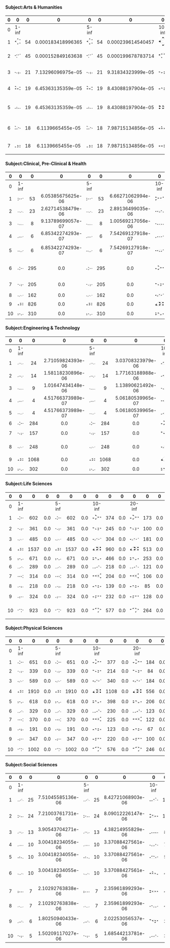 #### Subject:Arts & Humanities
|0|0|0|0|0|0|0|0|0|0|0|0|0|0|0|0|0|0|0|0|0|0|0|0|0|
|:--------:|:--------:|:--------:|:--------:|:--------:|:--------:|:--------:|:--------:|:--------:|:--------:|:--------:|:--------:|:--------:|:--------:|:--------:|:--------:|:--------:|:--------:|:--------:|:--------:|:--------:|:--------:|:--------:|:--------:|:--------:|
|0|1-inf|||5-inf|||10-inf|||20-inf|||50-inf|||100-inf|||500-inf|||1000-inf|||
|1|![subcascade](subcascade/fig/subcas_66.jpg)|54|0.000183418996365|![subcascade](subcascade/fig/subcas_66.jpg)|54|0.000239614540457|![subcascade](subcascade/fig/subcas_66.jpg)|32|0.000238520208811|![subcascade](subcascade/fig/subcas_66.jpg)|13|0.000205180530257|![subcascade](subcascade/fig/subcas_215.jpg)|1|0.0|![subcascade](subcascade/fig/subcas_215.jpg)|1|0.0|![subcascade](subcascade/fig/subcas_24.jpg)|1|0.0|![subcascade](subcascade/fig/subcas_50.jpg)|1|0.0|
|2|![subcascade](subcascade/fig/subcas_81.jpg)|45|0.000152849163638|![subcascade](subcascade/fig/subcas_81.jpg)|45|0.000199678783714|![subcascade](subcascade/fig/subcas_81.jpg)|21|0.000156528887032|![subcascade](subcascade/fig/subcas_81.jpg)|7|0.000110481823984|![subcascade](subcascade/fig/subcas_210.jpg)|1|0.0|![subcascade](subcascade/fig/subcas_210.jpg)|1|0.0|![subcascade](subcascade/fig/subcas_10.jpg)|2|0.0|![subcascade](subcascade/fig/subcas_0.jpg)|4|0.0|
|3|![subcascade](subcascade/fig/subcas_109.jpg)|21|7.13296096975e-05|![subcascade](subcascade/fig/subcas_109.jpg)|21|9.31834323999e-05|![subcascade](subcascade/fig/subcas_109.jpg)|13|9.68988348293e-05|![subcascade](subcascade/fig/subcas_31.jpg)|7|0.000110481823984|![subcascade](subcascade/fig/subcas_218.jpg)|2|0.0|![subcascade](subcascade/fig/subcas_132.jpg)|1|0.0|![subcascade](subcascade/fig/subcas_39.jpg)|1|0.0|![subcascade](subcascade/fig/subcas_3.jpg)|2|0.0|
|4|![subcascade](subcascade/fig/subcas_114.jpg)|19|6.45363135359e-05|![subcascade](subcascade/fig/subcas_114.jpg)|19|8.43088197904e-05|![subcascade](subcascade/fig/subcas_31.jpg)|13|9.68988348293e-05|![subcascade](subcascade/fig/subcas_79.jpg)|7|0.000110481823984|![subcascade](subcascade/fig/subcas_132.jpg)|2|0.0|![subcascade](subcascade/fig/subcas_24.jpg)|8|0.0|![subcascade](subcascade/fig/subcas_20.jpg)|1|0.0|![subcascade](subcascade/fig/subcas_2.jpg)|2|0.0|
|5|![subcascade](subcascade/fig/subcas_117.jpg)|19|6.45363135359e-05|![subcascade](subcascade/fig/subcas_117.jpg)|19|8.43088197904e-05|![subcascade](subcascade/fig/subcas_79.jpg)|12|8.9445078304e-05|![subcascade](subcascade/fig/subcas_109.jpg)|5|7.89155885602e-05|![subcascade](subcascade/fig/subcas_131.jpg)|2|0.0|![subcascade](subcascade/fig/subcas_25.jpg)|1|0.0|![subcascade](subcascade/fig/subcas_58.jpg)|1|0.0|![subcascade](subcascade/fig/subcas_4.jpg)|3|0.0|
|6|![subcascade](subcascade/fig/subcas_193.jpg)|18|6.1139665455e-05|![subcascade](subcascade/fig/subcas_193.jpg)|18|7.98715134856e-05|![subcascade](subcascade/fig/subcas_117.jpg)|10|7.45375652533e-05|![subcascade](subcascade/fig/subcas_133.jpg)|3|4.73493531361e-05|![subcascade](subcascade/fig/subcas_136.jpg)|2|0.0|![subcascade](subcascade/fig/subcas_26.jpg)|5|0.0|![subcascade](subcascade/fig/subcas_22.jpg)|2|0.0|![subcascade](subcascade/fig/subcas_6.jpg)|2|0.0|
|7|![subcascade](subcascade/fig/subcas_88.jpg)|18|6.1139665455e-05|![subcascade](subcascade/fig/subcas_88.jpg)|18|7.98715134856e-05|![subcascade](subcascade/fig/subcas_112.jpg)|9|6.7083808728e-05|![subcascade](subcascade/fig/subcas_121.jpg)|3|4.73493531361e-05|![subcascade](subcascade/fig/subcas_139.jpg)|1|0.0|![subcascade](subcascade/fig/subcas_20.jpg)|34|0.0|![subcascade](subcascade/fig/subcas_0.jpg)|42|0.0|![subcascade](subcascade/fig/subcas_8.jpg)|2|0.0|
#### Subject:Clinical, Pre-Clinical & Health
|0|0|0|0|0|0|0|0|0|0|0|0|0|0|0|0|0|0|0|0|0|0|0|0|0|
|:--------:|:--------:|:--------:|:--------:|:--------:|:--------:|:--------:|:--------:|:--------:|:--------:|:--------:|:--------:|:--------:|:--------:|:--------:|:--------:|:--------:|:--------:|:--------:|:--------:|:--------:|:--------:|:--------:|:--------:|:--------:|
|0|1-inf|||5-inf|||10-inf|||20-inf|||50-inf|||100-inf|||500-inf|||1000-inf|||
|1|![subcascade](subcascade/fig/subcas_247.jpg)|53|6.05385675625e-06|![subcascade](subcascade/fig/subcas_247.jpg)|53|6.66271062994e-06|![subcascade](subcascade/fig/subcas_247.jpg)|42|6.77957541835e-06|![subcascade](subcascade/fig/subcas_247.jpg)|18|4.56059720759e-06|![subcascade](subcascade/fig/subcas_216.jpg)|31|0.0|![subcascade](subcascade/fig/subcas_216.jpg)|13|0.0|![subcascade](subcascade/fig/subcas_214.jpg)|1|0.0|![subcascade](subcascade/fig/subcas_215.jpg)|1|0.0|
|2|![subcascade](subcascade/fig/subcas_237.jpg)|23|2.62714538479e-06|![subcascade](subcascade/fig/subcas_237.jpg)|23|2.89136499035e-06|![subcascade](subcascade/fig/subcas_237.jpg)|11|1.77560308576e-06|![subcascade](subcascade/fig/subcas_273.jpg)|5|1.26683255767e-06|![subcascade](subcascade/fig/subcas_217.jpg)|14|0.0|![subcascade](subcascade/fig/subcas_217.jpg)|3|0.0|![subcascade](subcascade/fig/subcas_215.jpg)|2|0.0|![subcascade](subcascade/fig/subcas_219.jpg)|1|0.0|
|3|![subcascade](subcascade/fig/subcas_273.jpg)|8|9.13789699057e-07|![subcascade](subcascade/fig/subcas_273.jpg)|8|1.00569217056e-06|![subcascade](subcascade/fig/subcas_273.jpg)|8|1.29134769873e-06|![subcascade](subcascade/fig/subcas_237.jpg)|4|1.01346604613e-06|![subcascade](subcascade/fig/subcas_214.jpg)|24|0.0|![subcascade](subcascade/fig/subcas_214.jpg)|8|0.0|![subcascade](subcascade/fig/subcas_212.jpg)|1|0.0|![subcascade](subcascade/fig/subcas_133.jpg)|1|0.0|
|4|![subcascade](subcascade/fig/subcas_285.jpg)|6|6.85342274293e-07|![subcascade](subcascade/fig/subcas_285.jpg)|6|7.54269127918e-07|![subcascade](subcascade/fig/subcas_285.jpg)|3|4.84255387025e-07|![subcascade](subcascade/fig/subcas_285.jpg)|1|2.53366511533e-07|![subcascade](subcascade/fig/subcas_215.jpg)|83|0.0|![subcascade](subcascade/fig/subcas_215.jpg)|23|0.0|![subcascade](subcascade/fig/subcas_210.jpg)|1|0.0|![subcascade](subcascade/fig/subcas_132.jpg)|2|0.0|
|5|![subcascade](subcascade/fig/subcas_292.jpg)|6|6.85342274293e-07|![subcascade](subcascade/fig/subcas_292.jpg)|6|7.54269127918e-07|![subcascade](subcascade/fig/subcas_292.jpg)|1|1.61418462342e-07|![subcascade](subcascade/fig/subcas_216.jpg)|91|0.0|![subcascade](subcascade/fig/subcas_212.jpg)|42|0.0|![subcascade](subcascade/fig/subcas_212.jpg)|18|0.0|![subcascade](subcascade/fig/subcas_264.jpg)|1|0.0|![subcascade](subcascade/fig/subcas_130.jpg)|1|0.0|
|6|![subcascade](subcascade/fig/subcas_216.jpg)|295|0.0|![subcascade](subcascade/fig/subcas_216.jpg)|295|0.0|![subcascade](subcascade/fig/subcas_216.jpg)|178|0.0|![subcascade](subcascade/fig/subcas_217.jpg)|62|0.0|![subcascade](subcascade/fig/subcas_213.jpg)|16|0.0|![subcascade](subcascade/fig/subcas_213.jpg)|7|0.0|![subcascade](subcascade/fig/subcas_218.jpg)|1|0.0|![subcascade](subcascade/fig/subcas_138.jpg)|1|0.0|
|7|![subcascade](subcascade/fig/subcas_217.jpg)|205|0.0|![subcascade](subcascade/fig/subcas_217.jpg)|205|0.0|![subcascade](subcascade/fig/subcas_217.jpg)|155|0.0|![subcascade](subcascade/fig/subcas_214.jpg)|60|0.0|![subcascade](subcascade/fig/subcas_210.jpg)|23|0.0|![subcascade](subcascade/fig/subcas_210.jpg)|5|0.0|![subcascade](subcascade/fig/subcas_219.jpg)|2|0.0|![subcascade](subcascade/fig/subcas_93.jpg)|1|0.0|
|8|![subcascade](subcascade/fig/subcas_214.jpg)|162|0.0|![subcascade](subcascade/fig/subcas_214.jpg)|162|0.0|![subcascade](subcascade/fig/subcas_214.jpg)|100|0.0|![subcascade](subcascade/fig/subcas_215.jpg)|251|0.0|![subcascade](subcascade/fig/subcas_211.jpg)|10|0.0|![subcascade](subcascade/fig/subcas_211.jpg)|5|0.0|![subcascade](subcascade/fig/subcas_133.jpg)|13|0.0|![subcascade](subcascade/fig/subcas_24.jpg)|27|0.0|
|9|![subcascade](subcascade/fig/subcas_215.jpg)|826|0.0|![subcascade](subcascade/fig/subcas_215.jpg)|826|0.0|![subcascade](subcascade/fig/subcas_215.jpg)|508|0.0|![subcascade](subcascade/fig/subcas_212.jpg)|120|0.0|![subcascade](subcascade/fig/subcas_264.jpg)|22|0.0|![subcascade](subcascade/fig/subcas_264.jpg)|9|0.0|![subcascade](subcascade/fig/subcas_132.jpg)|5|0.0|![subcascade](subcascade/fig/subcas_25.jpg)|1|0.0|
|10|![subcascade](subcascade/fig/subcas_212.jpg)|310|0.0|![subcascade](subcascade/fig/subcas_212.jpg)|310|0.0|![subcascade](subcascade/fig/subcas_212.jpg)|211|0.0|![subcascade](subcascade/fig/subcas_213.jpg)|44|0.0|![subcascade](subcascade/fig/subcas_218.jpg)|37|0.0|![subcascade](subcascade/fig/subcas_218.jpg)|11|0.0|![subcascade](subcascade/fig/subcas_131.jpg)|2|0.0|![subcascade](subcascade/fig/subcas_26.jpg)|9|0.0|
#### Subject:Engineering & Technology
|0|0|0|0|0|0|0|0|0|0|0|0|0|0|0|0|0|0|0|0|0|0|0|0|0|
|:--------:|:--------:|:--------:|:--------:|:--------:|:--------:|:--------:|:--------:|:--------:|:--------:|:--------:|:--------:|:--------:|:--------:|:--------:|:--------:|:--------:|:--------:|:--------:|:--------:|:--------:|:--------:|:--------:|:--------:|:--------:|
|0|1-inf|||5-inf|||10-inf|||20-inf|||50-inf|||100-inf|||500-inf|||1000-inf|||
|1|![subcascade](subcascade/fig/subcas_290.jpg)|24|2.71059824393e-06|![subcascade](subcascade/fig/subcas_290.jpg)|24|3.03708323979e-06|![subcascade](subcascade/fig/subcas_290.jpg)|10|1.66002799789e-06|![subcascade](subcascade/fig/subcas_290.jpg)|5|1.31399419569e-06|![subcascade](subcascade/fig/subcas_216.jpg)|24|0.0|![subcascade](subcascade/fig/subcas_216.jpg)|9|0.0|![subcascade](subcascade/fig/subcas_214.jpg)|1|0.0|![subcascade](subcascade/fig/subcas_214.jpg)|1|0.0|
|2|![subcascade](subcascade/fig/subcas_110.jpg)|14|1.58118230896e-06|![subcascade](subcascade/fig/subcas_110.jpg)|14|1.77163188988e-06|![subcascade](subcascade/fig/subcas_110.jpg)|9|1.4940251981e-06|![subcascade](subcascade/fig/subcas_110.jpg)|3|7.88396517415e-07|![subcascade](subcascade/fig/subcas_217.jpg)|19|0.0|![subcascade](subcascade/fig/subcas_217.jpg)|4|0.0|![subcascade](subcascade/fig/subcas_215.jpg)|8|0.0|![subcascade](subcascade/fig/subcas_215.jpg)|1|0.0|
|3|![subcascade](subcascade/fig/subcas_273.jpg)|9|1.01647434148e-06|![subcascade](subcascade/fig/subcas_273.jpg)|9|1.13890621492e-06|![subcascade](subcascade/fig/subcas_273.jpg)|6|9.96016798733e-07|![subcascade](subcascade/fig/subcas_292.jpg)|2|5.25597678277e-07|![subcascade](subcascade/fig/subcas_214.jpg)|38|0.0|![subcascade](subcascade/fig/subcas_214.jpg)|18|0.0|![subcascade](subcascade/fig/subcas_212.jpg)|3|0.0|![subcascade](subcascade/fig/subcas_212.jpg)|1|0.0|
|4|![subcascade](subcascade/fig/subcas_285.jpg)|4|4.51766373989e-07|![subcascade](subcascade/fig/subcas_285.jpg)|4|5.06180539965e-07|![subcascade](subcascade/fig/subcas_292.jpg)|3|4.98008399366e-07|![subcascade](subcascade/fig/subcas_285.jpg)|1|2.62798839138e-07|![subcascade](subcascade/fig/subcas_215.jpg)|138|0.0|![subcascade](subcascade/fig/subcas_215.jpg)|61|0.0|![subcascade](subcascade/fig/subcas_213.jpg)|2|0.0|![subcascade](subcascade/fig/subcas_264.jpg)|2|0.0|
|5|![subcascade](subcascade/fig/subcas_292.jpg)|4|4.51766373989e-07|![subcascade](subcascade/fig/subcas_292.jpg)|4|5.06180539965e-07|![subcascade](subcascade/fig/subcas_285.jpg)|1|1.66002799789e-07|![subcascade](subcascade/fig/subcas_273.jpg)|1|2.62798839138e-07|![subcascade](subcascade/fig/subcas_212.jpg)|34|0.0|![subcascade](subcascade/fig/subcas_212.jpg)|15|0.0|![subcascade](subcascade/fig/subcas_210.jpg)|1|0.0|![subcascade](subcascade/fig/subcas_133.jpg)|6|0.0|
|6|![subcascade](subcascade/fig/subcas_216.jpg)|284|0.0|![subcascade](subcascade/fig/subcas_216.jpg)|284|0.0|![subcascade](subcascade/fig/subcas_216.jpg)|178|0.0|![subcascade](subcascade/fig/subcas_216.jpg)|91|0.0|![subcascade](subcascade/fig/subcas_213.jpg)|19|0.0|![subcascade](subcascade/fig/subcas_213.jpg)|9|0.0|![subcascade](subcascade/fig/subcas_165.jpg)|2|0.0|![subcascade](subcascade/fig/subcas_132.jpg)|1|0.0|
|7|![subcascade](subcascade/fig/subcas_217.jpg)|157|0.0|![subcascade](subcascade/fig/subcas_217.jpg)|157|0.0|![subcascade](subcascade/fig/subcas_217.jpg)|106|0.0|![subcascade](subcascade/fig/subcas_217.jpg)|50|0.0|![subcascade](subcascade/fig/subcas_210.jpg)|23|0.0|![subcascade](subcascade/fig/subcas_210.jpg)|13|0.0|![subcascade](subcascade/fig/subcas_264.jpg)|3|0.0|![subcascade](subcascade/fig/subcas_131.jpg)|4|0.0|
|8|![subcascade](subcascade/fig/subcas_214.jpg)|248|0.0|![subcascade](subcascade/fig/subcas_214.jpg)|248|0.0|![subcascade](subcascade/fig/subcas_214.jpg)|155|0.0|![subcascade](subcascade/fig/subcas_214.jpg)|81|0.0|![subcascade](subcascade/fig/subcas_211.jpg)|18|0.0|![subcascade](subcascade/fig/subcas_211.jpg)|11|0.0|![subcascade](subcascade/fig/subcas_133.jpg)|20|0.0|![subcascade](subcascade/fig/subcas_130.jpg)|2|0.0|
|9|![subcascade](subcascade/fig/subcas_215.jpg)|1068|0.0|![subcascade](subcascade/fig/subcas_215.jpg)|1068|0.0|![subcascade](subcascade/fig/subcas_215.jpg)|656|0.0|![subcascade](subcascade/fig/subcas_215.jpg)|374|0.0|![subcascade](subcascade/fig/subcas_264.jpg)|22|0.0|![subcascade](subcascade/fig/subcas_165.jpg)|10|0.0|![subcascade](subcascade/fig/subcas_132.jpg)|11|0.0|![subcascade](subcascade/fig/subcas_137.jpg)|1|0.0|
|10|![subcascade](subcascade/fig/subcas_212.jpg)|302|0.0|![subcascade](subcascade/fig/subcas_212.jpg)|302|0.0|![subcascade](subcascade/fig/subcas_212.jpg)|211|0.0|![subcascade](subcascade/fig/subcas_212.jpg)|115|0.0|![subcascade](subcascade/fig/subcas_218.jpg)|39|0.0|![subcascade](subcascade/fig/subcas_264.jpg)|7|0.0|![subcascade](subcascade/fig/subcas_131.jpg)|7|0.0|![subcascade](subcascade/fig/subcas_136.jpg)|1|0.0|
#### Subject:Life Sciences
|0|0|0|0|0|0|0|0|0|0|0|0|0|0|0|0|0|0|0|0|0|0|0|0|0|
|:--------:|:--------:|:--------:|:--------:|:--------:|:--------:|:--------:|:--------:|:--------:|:--------:|:--------:|:--------:|:--------:|:--------:|:--------:|:--------:|:--------:|:--------:|:--------:|:--------:|:--------:|:--------:|:--------:|:--------:|:--------:|
|0|1-inf|||5-inf|||10-inf|||20-inf|||50-inf|||100-inf|||500-inf|||1000-inf|||
|1|![subcascade](subcascade/fig/subcas_216.jpg)|602|0.0|![subcascade](subcascade/fig/subcas_216.jpg)|602|0.0|![subcascade](subcascade/fig/subcas_216.jpg)|374|0.0|![subcascade](subcascade/fig/subcas_216.jpg)|173|0.0|![subcascade](subcascade/fig/subcas_216.jpg)|62|0.0|![subcascade](subcascade/fig/subcas_216.jpg)|36|0.0|![subcascade](subcascade/fig/subcas_216.jpg)|3|0.0|![subcascade](subcascade/fig/subcas_216.jpg)|1|0.0|
|2|![subcascade](subcascade/fig/subcas_217.jpg)|361|0.0|![subcascade](subcascade/fig/subcas_217.jpg)|361|0.0|![subcascade](subcascade/fig/subcas_217.jpg)|245|0.0|![subcascade](subcascade/fig/subcas_217.jpg)|100|0.0|![subcascade](subcascade/fig/subcas_217.jpg)|32|0.0|![subcascade](subcascade/fig/subcas_217.jpg)|11|0.0|![subcascade](subcascade/fig/subcas_214.jpg)|3|0.0|![subcascade](subcascade/fig/subcas_215.jpg)|4|0.0|
|3|![subcascade](subcascade/fig/subcas_214.jpg)|485|0.0|![subcascade](subcascade/fig/subcas_214.jpg)|485|0.0|![subcascade](subcascade/fig/subcas_214.jpg)|304|0.0|![subcascade](subcascade/fig/subcas_214.jpg)|181|0.0|![subcascade](subcascade/fig/subcas_214.jpg)|80|0.0|![subcascade](subcascade/fig/subcas_214.jpg)|40|0.0|![subcascade](subcascade/fig/subcas_215.jpg)|10|0.0|![subcascade](subcascade/fig/subcas_212.jpg)|3|0.0|
|4|![subcascade](subcascade/fig/subcas_215.jpg)|1537|0.0|![subcascade](subcascade/fig/subcas_215.jpg)|1537|0.0|![subcascade](subcascade/fig/subcas_215.jpg)|960|0.0|![subcascade](subcascade/fig/subcas_215.jpg)|513|0.0|![subcascade](subcascade/fig/subcas_215.jpg)|206|0.0|![subcascade](subcascade/fig/subcas_215.jpg)|93|0.0|![subcascade](subcascade/fig/subcas_212.jpg)|6|0.0|![subcascade](subcascade/fig/subcas_210.jpg)|1|0.0|
|5|![subcascade](subcascade/fig/subcas_212.jpg)|671|0.0|![subcascade](subcascade/fig/subcas_212.jpg)|671|0.0|![subcascade](subcascade/fig/subcas_212.jpg)|466|0.0|![subcascade](subcascade/fig/subcas_212.jpg)|253|0.0|![subcascade](subcascade/fig/subcas_212.jpg)|80|0.0|![subcascade](subcascade/fig/subcas_212.jpg)|43|0.0|![subcascade](subcascade/fig/subcas_213.jpg)|1|0.0|![subcascade](subcascade/fig/subcas_264.jpg)|1|0.0|
|6|![subcascade](subcascade/fig/subcas_213.jpg)|289|0.0|![subcascade](subcascade/fig/subcas_213.jpg)|289|0.0|![subcascade](subcascade/fig/subcas_213.jpg)|218|0.0|![subcascade](subcascade/fig/subcas_213.jpg)|121|0.0|![subcascade](subcascade/fig/subcas_213.jpg)|38|0.0|![subcascade](subcascade/fig/subcas_213.jpg)|17|0.0|![subcascade](subcascade/fig/subcas_210.jpg)|4|0.0|![subcascade](subcascade/fig/subcas_219.jpg)|1|0.0|
|7|![subcascade](subcascade/fig/subcas_210.jpg)|314|0.0|![subcascade](subcascade/fig/subcas_210.jpg)|314|0.0|![subcascade](subcascade/fig/subcas_210.jpg)|204|0.0|![subcascade](subcascade/fig/subcas_210.jpg)|106|0.0|![subcascade](subcascade/fig/subcas_210.jpg)|46|0.0|![subcascade](subcascade/fig/subcas_210.jpg)|21|0.0|![subcascade](subcascade/fig/subcas_264.jpg)|4|0.0|![subcascade](subcascade/fig/subcas_133.jpg)|6|0.0|
|8|![subcascade](subcascade/fig/subcas_211.jpg)|218|0.0|![subcascade](subcascade/fig/subcas_211.jpg)|218|0.0|![subcascade](subcascade/fig/subcas_211.jpg)|139|0.0|![subcascade](subcascade/fig/subcas_211.jpg)|85|0.0|![subcascade](subcascade/fig/subcas_211.jpg)|23|0.0|![subcascade](subcascade/fig/subcas_211.jpg)|8|0.0|![subcascade](subcascade/fig/subcas_218.jpg)|2|0.0|![subcascade](subcascade/fig/subcas_132.jpg)|6|0.0|
|9|![subcascade](subcascade/fig/subcas_264.jpg)|324|0.0|![subcascade](subcascade/fig/subcas_264.jpg)|324|0.0|![subcascade](subcascade/fig/subcas_264.jpg)|232|0.0|![subcascade](subcascade/fig/subcas_264.jpg)|128|0.0|![subcascade](subcascade/fig/subcas_264.jpg)|48|0.0|![subcascade](subcascade/fig/subcas_264.jpg)|17|0.0|![subcascade](subcascade/fig/subcas_219.jpg)|3|0.0|![subcascade](subcascade/fig/subcas_131.jpg)|1|0.0|
|10|![subcascade](subcascade/fig/subcas_218.jpg)|923|0.0|![subcascade](subcascade/fig/subcas_218.jpg)|923|0.0|![subcascade](subcascade/fig/subcas_218.jpg)|577|0.0|![subcascade](subcascade/fig/subcas_218.jpg)|264|0.0|![subcascade](subcascade/fig/subcas_218.jpg)|94|0.0|![subcascade](subcascade/fig/subcas_218.jpg)|34|0.0|![subcascade](subcascade/fig/subcas_133.jpg)|35|0.0|![subcascade](subcascade/fig/subcas_130.jpg)|2|0.0|
#### Subject:Physical Sciences
|0|0|0|0|0|0|0|0|0|0|0|0|0|0|0|0|0|0|0|0|0|0|0|0|0|
|:--------:|:--------:|:--------:|:--------:|:--------:|:--------:|:--------:|:--------:|:--------:|:--------:|:--------:|:--------:|:--------:|:--------:|:--------:|:--------:|:--------:|:--------:|:--------:|:--------:|:--------:|:--------:|:--------:|:--------:|:--------:|
|0|1-inf|||5-inf|||10-inf|||20-inf|||50-inf|||100-inf|||500-inf|||1000-inf|||
|1|![subcascade](subcascade/fig/subcas_216.jpg)|651|0.0|![subcascade](subcascade/fig/subcas_216.jpg)|651|0.0|![subcascade](subcascade/fig/subcas_216.jpg)|377|0.0|![subcascade](subcascade/fig/subcas_216.jpg)|184|0.0|![subcascade](subcascade/fig/subcas_216.jpg)|65|0.0|![subcascade](subcascade/fig/subcas_216.jpg)|22|0.0|![subcascade](subcascade/fig/subcas_216.jpg)|1|0.0|![subcascade](subcascade/fig/subcas_216.jpg)|1|0.0|
|2|![subcascade](subcascade/fig/subcas_217.jpg)|339|0.0|![subcascade](subcascade/fig/subcas_217.jpg)|339|0.0|![subcascade](subcascade/fig/subcas_217.jpg)|214|0.0|![subcascade](subcascade/fig/subcas_217.jpg)|84|0.0|![subcascade](subcascade/fig/subcas_217.jpg)|23|0.0|![subcascade](subcascade/fig/subcas_217.jpg)|5|0.0|![subcascade](subcascade/fig/subcas_214.jpg)|4|0.0|![subcascade](subcascade/fig/subcas_214.jpg)|1|0.0|
|3|![subcascade](subcascade/fig/subcas_214.jpg)|589|0.0|![subcascade](subcascade/fig/subcas_214.jpg)|589|0.0|![subcascade](subcascade/fig/subcas_214.jpg)|340|0.0|![subcascade](subcascade/fig/subcas_214.jpg)|184|0.0|![subcascade](subcascade/fig/subcas_214.jpg)|68|0.0|![subcascade](subcascade/fig/subcas_214.jpg)|36|0.0|![subcascade](subcascade/fig/subcas_215.jpg)|8|0.0|![subcascade](subcascade/fig/subcas_215.jpg)|3|0.0|
|4|![subcascade](subcascade/fig/subcas_215.jpg)|1910|0.0|![subcascade](subcascade/fig/subcas_215.jpg)|1910|0.0|![subcascade](subcascade/fig/subcas_215.jpg)|1108|0.0|![subcascade](subcascade/fig/subcas_215.jpg)|556|0.0|![subcascade](subcascade/fig/subcas_215.jpg)|192|0.0|![subcascade](subcascade/fig/subcas_215.jpg)|77|0.0|![subcascade](subcascade/fig/subcas_212.jpg)|4|0.0|![subcascade](subcascade/fig/subcas_212.jpg)|2|0.0|
|5|![subcascade](subcascade/fig/subcas_212.jpg)|618|0.0|![subcascade](subcascade/fig/subcas_212.jpg)|618|0.0|![subcascade](subcascade/fig/subcas_212.jpg)|398|0.0|![subcascade](subcascade/fig/subcas_212.jpg)|206|0.0|![subcascade](subcascade/fig/subcas_212.jpg)|65|0.0|![subcascade](subcascade/fig/subcas_212.jpg)|29|0.0|![subcascade](subcascade/fig/subcas_213.jpg)|3|0.0|![subcascade](subcascade/fig/subcas_210.jpg)|1|0.0|
|6|![subcascade](subcascade/fig/subcas_213.jpg)|329|0.0|![subcascade](subcascade/fig/subcas_213.jpg)|329|0.0|![subcascade](subcascade/fig/subcas_213.jpg)|230|0.0|![subcascade](subcascade/fig/subcas_213.jpg)|123|0.0|![subcascade](subcascade/fig/subcas_213.jpg)|38|0.0|![subcascade](subcascade/fig/subcas_213.jpg)|19|0.0|![subcascade](subcascade/fig/subcas_210.jpg)|3|0.0|![subcascade](subcascade/fig/subcas_264.jpg)|2|0.0|
|7|![subcascade](subcascade/fig/subcas_210.jpg)|370|0.0|![subcascade](subcascade/fig/subcas_210.jpg)|370|0.0|![subcascade](subcascade/fig/subcas_210.jpg)|225|0.0|![subcascade](subcascade/fig/subcas_210.jpg)|122|0.0|![subcascade](subcascade/fig/subcas_210.jpg)|48|0.0|![subcascade](subcascade/fig/subcas_210.jpg)|18|0.0|![subcascade](subcascade/fig/subcas_165.jpg)|2|0.0|![subcascade](subcascade/fig/subcas_219.jpg)|1|0.0|
|8|![subcascade](subcascade/fig/subcas_211.jpg)|191|0.0|![subcascade](subcascade/fig/subcas_211.jpg)|191|0.0|![subcascade](subcascade/fig/subcas_211.jpg)|123|0.0|![subcascade](subcascade/fig/subcas_211.jpg)|67|0.0|![subcascade](subcascade/fig/subcas_211.jpg)|25|0.0|![subcascade](subcascade/fig/subcas_211.jpg)|10|0.0|![subcascade](subcascade/fig/subcas_264.jpg)|3|0.0|![subcascade](subcascade/fig/subcas_133.jpg)|12|0.0|
|9|![subcascade](subcascade/fig/subcas_264.jpg)|347|0.0|![subcascade](subcascade/fig/subcas_264.jpg)|347|0.0|![subcascade](subcascade/fig/subcas_264.jpg)|220|0.0|![subcascade](subcascade/fig/subcas_264.jpg)|100|0.0|![subcascade](subcascade/fig/subcas_264.jpg)|44|0.0|![subcascade](subcascade/fig/subcas_264.jpg)|17|0.0|![subcascade](subcascade/fig/subcas_218.jpg)|1|0.0|![subcascade](subcascade/fig/subcas_132.jpg)|8|0.0|
|10|![subcascade](subcascade/fig/subcas_218.jpg)|1002|0.0|![subcascade](subcascade/fig/subcas_218.jpg)|1002|0.0|![subcascade](subcascade/fig/subcas_218.jpg)|576|0.0|![subcascade](subcascade/fig/subcas_218.jpg)|246|0.0|![subcascade](subcascade/fig/subcas_218.jpg)|70|0.0|![subcascade](subcascade/fig/subcas_218.jpg)|31|0.0|![subcascade](subcascade/fig/subcas_219.jpg)|2|0.0|![subcascade](subcascade/fig/subcas_131.jpg)|3|0.0|
#### Subject:Social Sciences
|0|0|0|0|0|0|0|0|0|0|0|0|0|0|0|0|0|0|0|0|0|0|0|0|0|
|:--------:|:--------:|:--------:|:--------:|:--------:|:--------:|:--------:|:--------:|:--------:|:--------:|:--------:|:--------:|:--------:|:--------:|:--------:|:--------:|:--------:|:--------:|:--------:|:--------:|:--------:|:--------:|:--------:|:--------:|:--------:|
|0|1-inf|||5-inf|||10-inf|||20-inf|||50-inf|||100-inf|||500-inf|||1000-inf|||
|1|![subcascade](subcascade/fig/subcas_269.jpg)|25|7.51045585136e-06|![subcascade](subcascade/fig/subcas_269.jpg)|25|8.42721068903e-06|![subcascade](subcascade/fig/subcas_269.jpg)|15|6.61636520715e-06|![subcascade](subcascade/fig/subcas_262.jpg)|8|5.58431230511e-06|![subcascade](subcascade/fig/subcas_216.jpg)|13|0.0|![subcascade](subcascade/fig/subcas_216.jpg)|7|0.0|![subcascade](subcascade/fig/subcas_214.jpg)|1|0.0|![subcascade](subcascade/fig/subcas_215.jpg)|1|0.0|
|2|![subcascade](subcascade/fig/subcas_262.jpg)|24|7.21003761731e-06|![subcascade](subcascade/fig/subcas_262.jpg)|24|8.09012226147e-06|![subcascade](subcascade/fig/subcas_262.jpg)|13|5.73418317953e-06|![subcascade](subcascade/fig/subcas_269.jpg)|5|3.4901951907e-06|![subcascade](subcascade/fig/subcas_217.jpg)|5|0.0|![subcascade](subcascade/fig/subcas_217.jpg)|1|0.0|![subcascade](subcascade/fig/subcas_215.jpg)|1|0.0|![subcascade](subcascade/fig/subcas_138.jpg)|1|0.0|
|3|![subcascade](subcascade/fig/subcas_290.jpg)|13|3.90543704271e-06|![subcascade](subcascade/fig/subcas_290.jpg)|13|4.38214955829e-06|![subcascade](subcascade/fig/subcas_282.jpg)|8|3.52872811048e-06|![subcascade](subcascade/fig/subcas_282.jpg)|4|2.79215615256e-06|![subcascade](subcascade/fig/subcas_214.jpg)|8|0.0|![subcascade](subcascade/fig/subcas_214.jpg)|4|0.0|![subcascade](subcascade/fig/subcas_133.jpg)|3|0.0|![subcascade](subcascade/fig/subcas_24.jpg)|9|0.0|
|4|![subcascade](subcascade/fig/subcas_282.jpg)|10|3.00418234055e-06|![subcascade](subcascade/fig/subcas_282.jpg)|10|3.37088427561e-06|![subcascade](subcascade/fig/subcas_249.jpg)|7|3.08763709667e-06|![subcascade](subcascade/fig/subcas_295.jpg)|2|1.39607807628e-06|![subcascade](subcascade/fig/subcas_215.jpg)|31|0.0|![subcascade](subcascade/fig/subcas_215.jpg)|14|0.0|![subcascade](subcascade/fig/subcas_132.jpg)|2|0.0|![subcascade](subcascade/fig/subcas_26.jpg)|3|0.0|
|5|![subcascade](subcascade/fig/subcas_291.jpg)|10|3.00418234055e-06|![subcascade](subcascade/fig/subcas_291.jpg)|10|3.37088427561e-06|![subcascade](subcascade/fig/subcas_290.jpg)|5|2.20545506905e-06|![subcascade](subcascade/fig/subcas_290.jpg)|2|1.39607807628e-06|![subcascade](subcascade/fig/subcas_212.jpg)|13|0.0|![subcascade](subcascade/fig/subcas_212.jpg)|7|0.0|![subcascade](subcascade/fig/subcas_131.jpg)|2|0.0|![subcascade](subcascade/fig/subcas_27.jpg)|1|0.0|
|6|![subcascade](subcascade/fig/subcas_249.jpg)|10|3.00418234055e-06|![subcascade](subcascade/fig/subcas_249.jpg)|10|3.37088427561e-06|![subcascade](subcascade/fig/subcas_291.jpg)|4|1.76436405524e-06|![subcascade](subcascade/fig/subcas_234.jpg)|2|1.39607807628e-06|![subcascade](subcascade/fig/subcas_213.jpg)|6|0.0|![subcascade](subcascade/fig/subcas_213.jpg)|3|0.0|![subcascade](subcascade/fig/subcas_134.jpg)|1|0.0|![subcascade](subcascade/fig/subcas_20.jpg)|17|0.0|
|7|![subcascade](subcascade/fig/subcas_170.jpg)|7|2.10292763838e-06|![subcascade](subcascade/fig/subcas_170.jpg)|7|2.35961899293e-06|![subcascade](subcascade/fig/subcas_170.jpg)|4|1.76436405524e-06|![subcascade](subcascade/fig/subcas_291.jpg)|1|6.98039038139e-07|![subcascade](subcascade/fig/subcas_210.jpg)|11|0.0|![subcascade](subcascade/fig/subcas_210.jpg)|4|0.0|![subcascade](subcascade/fig/subcas_138.jpg)|1|0.0|![subcascade](subcascade/fig/subcas_21.jpg)|4|0.0|
|8|![subcascade](subcascade/fig/subcas_181.jpg)|7|2.10292763838e-06|![subcascade](subcascade/fig/subcas_181.jpg)|7|2.35961899293e-06|![subcascade](subcascade/fig/subcas_181.jpg)|4|1.76436405524e-06|![subcascade](subcascade/fig/subcas_170.jpg)|1|6.98039038139e-07|![subcascade](subcascade/fig/subcas_211.jpg)|3|0.0|![subcascade](subcascade/fig/subcas_211.jpg)|1|0.0|![subcascade](subcascade/fig/subcas_24.jpg)|59|0.0|![subcascade](subcascade/fig/subcas_22.jpg)|45|0.0|
|9|![subcascade](subcascade/fig/subcas_234.jpg)|6|1.80250940433e-06|![subcascade](subcascade/fig/subcas_234.jpg)|6|2.02253056537e-06|![subcascade](subcascade/fig/subcas_295.jpg)|3|1.32327304143e-06|![subcascade](subcascade/fig/subcas_249.jpg)|1|6.98039038139e-07|![subcascade](subcascade/fig/subcas_264.jpg)|4|0.0|![subcascade](subcascade/fig/subcas_264.jpg)|1|0.0|![subcascade](subcascade/fig/subcas_26.jpg)|24|0.0|![subcascade](subcascade/fig/subcas_23.jpg)|1|0.0|
|10|![subcascade](subcascade/fig/subcas_295.jpg)|5|1.50209117027e-06|![subcascade](subcascade/fig/subcas_295.jpg)|5|1.68544213781e-06|![subcascade](subcascade/fig/subcas_234.jpg)|3|1.32327304143e-06|![subcascade](subcascade/fig/subcas_181.jpg)|1|6.98039038139e-07|![subcascade](subcascade/fig/subcas_218.jpg)|24|0.0|![subcascade](subcascade/fig/subcas_218.jpg)|6|0.0|![subcascade](subcascade/fig/subcas_27.jpg)|3|0.0|![subcascade](subcascade/fig/subcas_160.jpg)|2|0.0|
